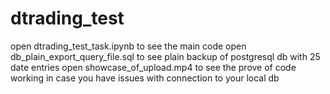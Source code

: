 # dtrading_test
open dtrading_test_task.ipynb to see the main code
open db_plain_export_query_file.sql to see plain backup of postgresql db with 25 date entries
open showcase_of_upload.mp4 to see the prove of code working in case you have issues with connection to your local db
